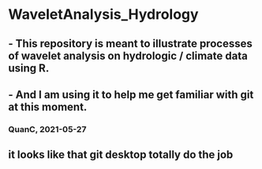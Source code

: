 # WaveletAnalysis_Hydrology

## - This repository is meant to illustrate processes of wavelet analysis on hydrologic / climate data using R.

## - And I am using it to help me get familiar with git at this moment.

### QuanC, 2021-05-27

## it looks like that git desktop totally do the job
